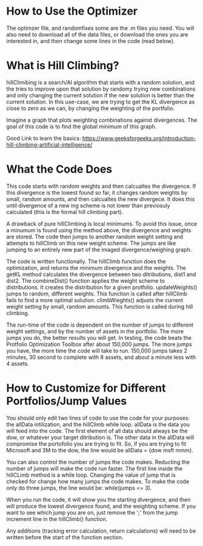 # How to Use the Optimizer
The optimzer file, and randomfixes some are the .m files you need. You will also need to download all of the data files, or download the ones you are interested in, and then change some lines in the code (read below). 

# What is Hill Climbing?
hillClimibing is a search/AI algorithm that starts with a random solution, and the tries to improve upon that solution by randomy trying
new combinations and only changing the current solution if the new solution is better than the current solution. In this use-case, we are trying to get the KL divergence as close to zero as we can, by changing the weighting of the portfolio. 

Imagine a graph that plots weighting combinations against divergences. The goal of this code is to find the global minimum of this graph.

Good Link to learn the basics: https://www.geeksforgeeks.org/introduction-hill-climbing-artificial-intelligence/

# What the Code Does

This code starts with random weights and then calcualtes the divergence. If this divergence is the lowest found so far, it changes 
random weights by small, random amounts, and then calcualtes the new divergece. It does this until divergence of a new ing scheme is not lower than previosuly calculated (this is the formal hill climbing part).

A drawback of pure hillClimbing is local minimums. To avoid this issue, once a minumum is found using the method above, the divergence 
and weights are stored. The code then jumps to another random weight setting and attempts to hillClimb on this new weight scheme. The
jumps are like jumping to an entirely new part of the imaged  divergence/weighing graph. 

The code is written functionally. The hillClimb function does the optimization, and returns the minimum divergence and the weights. 
The getKL method calculates the divergence between two ditributions, dist1 and dist2.
The combineDist() function applies the weight scheme to distributions. It creates the distribution for a given protfolio.
updateWeights() jumps to random, different weights. This function is called after hillClimb fails to find a more optimal solution.
climbWieghts() adjusts the current weight setting by small, random amounts. This function is called during hill climbing. 

The run-time of the code is dependent on the number of jumps to different weight settings, and by the number of assets in the portfolio.
The more jumps you do, the better results you will get. In testing, the code beats the Protfolio Optimization Toolbox after about 150,000 jumps. The more jumps you have, the more time the code will take to run. 150,000 jumps takes 2 minutes, 30 second to complete with 8 assets, and about a minute less with 4 assets.

# How to Customize for Different Portfolios/Jump Values

You should only edit two lines of code to use the code for your purposes: the allData intilization, and the hillClimb while loop. allData is the data you will feed into the code. The first element of all data should always be the dow, or whatever your target ditribution is. The other data in the allData will compromise the portofolio you are trying to fit. So, if you are trying to fit Microsoft and 3M to the dow, the line would be allData = {dow msft mmm}. 

You can also control the number of jumps the code makes. Reducting the number of jumps will make the code run faster. The first line inside the hillCLimb method is a while loop. Changing the value of jump that is checked for change how many jumps the code makes. To make the code only do three jumps, the line would be: while(jumps <= 3). 

When you run the code, it will show you the starting divergence, and then will produce the lowest divergence found, and the weighting scheme. If you want to see which jump you are on, just remove the ';' from the jump increment line in the hillClimb() function. 

Any additions (tracking error calculation, return calculations) will need to be written before the start of the function section.
